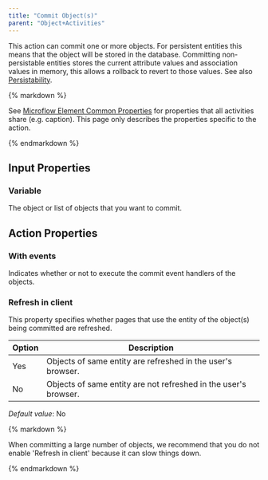```yaml
---
title: "Commit Object(s)"
parent: "Object+Activities"
---
```



This action can commit one or more objects. For persistent entities this means that the object will be stored in the database. Committing non-persistable entities stores the current attribute values and association values in memory, this allows a rollback to revert to those values. See also [Persistability](Persistability).

<div class="alert alert-info">{% markdown %}

See [Microflow Element Common Properties](Microflow+Element+Common+Properties) for properties that all activities share (e.g. caption). This page only describes the properties specific to the action.

{% endmarkdown %}</div>

## Input Properties

### Variable

The object or list of objects that you want to commit.

## Action Properties

### With events

Indicates whether or not to execute the commit event handlers of the objects.

### Refresh in client

This property specifies whether pages that use the entity of the object(s) being committed are refreshed.

| Option | Description |
| --- | --- |
| Yes | Objects of same entity are refreshed in the user's browser. |
| No | Objects of same entity are not refreshed in the user's browser. |

_Default value_: No

<div class="alert alert-warning">{% markdown %}

When committing a large number of objects, we recommend that you do not enable 'Refresh in client' because it can slow things down.

{% endmarkdown %}</div>
